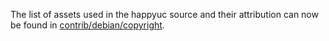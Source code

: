 The list of assets used in the happyuc source and their attribution can now be found in [contrib/debian/copyright](../contrib/debian/copyright).
